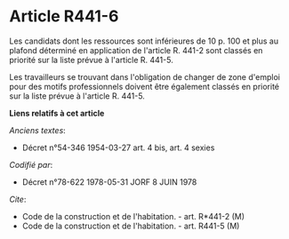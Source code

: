 # Article R441-6

Les candidats dont les ressources sont inférieures de 10 p. 100 et plus au plafond déterminé en application de l'article R.
441-2 sont classés en priorité sur la liste prévue à l'article R. 441-5.

Les travailleurs se trouvant dans l'obligation de changer de zone d'emploi pour des motifs professionnels doivent être
également classés en priorité sur la liste prévue à l'article R. 441-5.

**Liens relatifs à cet article**

_Anciens textes_:

  - Décret n°54-346 1954-03-27 art. 4 bis, art. 4 sexies

_Codifié par_:

  - Décret n°78-622 1978-05-31 JORF 8 JUIN 1978

_Cite_:

  - Code de la construction et de l'habitation. - art. R*441-2 (M)
  - Code de la construction et de l'habitation. - art. R441-5 (M)
